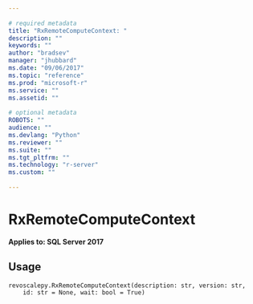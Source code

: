 ```yaml
--- 
 
# required metadata 
title: "RxRemoteComputeContext: " 
description: "" 
keywords: "" 
author: "bradsev" 
manager: "jhubbard" 
ms.date: "09/06/2017" 
ms.topic: "reference" 
ms.prod: "microsoft-r" 
ms.service: "" 
ms.assetid: "" 
 
# optional metadata 
ROBOTS: "" 
audience: "" 
ms.devlang: "Python" 
ms.reviewer: "" 
ms.suite: "" 
ms.tgt_pltfrm: "" 
ms.technology: "r-server" 
ms.custom: "" 
 
---
```


# RxRemoteComputeContext


**Applies to: SQL Server 2017**


## Usage



```
revoscalepy.RxRemoteComputeContext(description: str, version: str,
    id: str = None, wait: bool = True)
```



